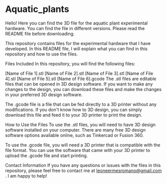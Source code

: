 # Aquatic_plants
Hello! Here you can find the 3D file for the aquatic plant experimental hardware. You can find the file in different versions. Please read the README file before downloading.

This repository contains files for the experimental hardware that I have developed. In this README file, I will explain what you can find in this repository and how to use the files.

Files Included
In this repository, you will find the following files:

[Name of File 1].stl
[Name of File 2].stl
[Name of File 3].stl
[Name of File 4].stl
[Name of File 5].stl
[Name of File 6].gcode
The .stl files are editable files that can be opened in 3D design software. If you want to make any changes to the design, you can download these files and make the changes in your preferred 3D design software.

The .gcode file is a file that can be fed directly to a 3D printer without any modifications. If you don't know how to 3D design, you can simply download this file and feed it to your 3D printer to print the design.

How to Use the Files
To use the .stl files, you will need to have 3D design software installed on your computer. There are many free 3D design software options available online, such as Tinkercad or Fusion 360.

To use the .gcode file, you will need a 3D printer that is compatible with the file format. You can use the software that came with your 3D printer to upload the .gcode file and start printing.

Contact Information
If you have any questions or issues with the files in this repository, please feel free to contact me at leoneermesromano@gmail.com . I am happy to help!
